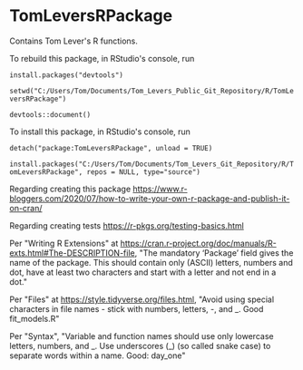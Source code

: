 # TomLeversRPackage
Contains Tom Lever's R functions.

To rebuild this package, in RStudio's console, run

`install.packages("devtools")`

`setwd("C:/Users/Tom/Documents/Tom_Levers_Public_Git_Repository/R/TomLeversRPackage")`

`devtools::document()`

To install this package, in RStudio's console, run

`detach("package:TomLeversRPackage", unload = TRUE)`

`install.packages("C:/Users/Tom/Documents/Tom_Levers_Git_Repository/R/TomLeversRPackage", repos = NULL, type="source")`

Regarding creating this package
https://www.r-bloggers.com/2020/07/how-to-write-your-own-r-package-and-publish-it-on-cran/

Regarding creating tests
https://r-pkgs.org/testing-basics.html

Per "Writing R Extensions" at https://cran.r-project.org/doc/manuals/R-exts.html#The-DESCRIPTION-file,
"The mandatory ‘Package’ field gives the name of the package. This should contain only (ASCII) letters, numbers and dot, have at least two characters and start with a letter and not end in a dot."

Per "Files" at https://style.tidyverse.org/files.html,
"Avoid using special characters in file names - stick with numbers, letters, -, and _.
Good fit_models.R"

Per "Syntax",
"Variable and function names should use only lowercase letters, numbers, and \_. Use underscores (\_) (so called snake case) to separate words within a name.
Good: day_one"
